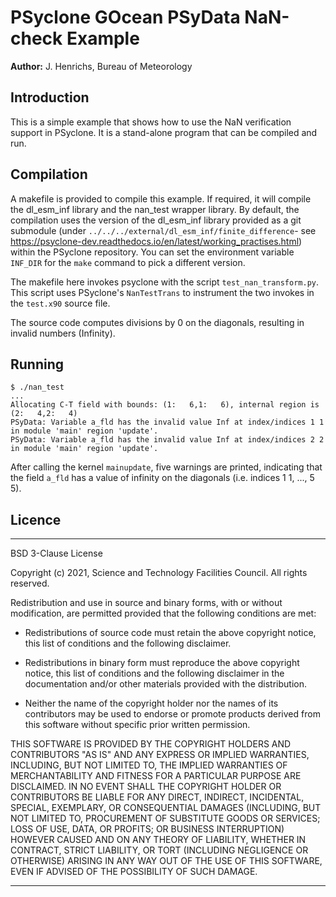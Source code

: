 # PSyclone GOcean PSyData NaN-check Example

**Author:** J. Henrichs, Bureau of Meteorology

## Introduction

This is a simple example that shows how to use the NaN verification
support in PSyclone. It is a stand-alone program that can be compiled
and run. 

## Compilation
A makefile is provided to compile this example. If required,
it will compile the dl_esm_inf library and the nan_test
wrapper library. By default, the compilation uses the version
of the dl_esm_inf library provided as a git submodule (under
``../../../external/dl_esm_inf/finite_difference``- see
https://psyclone-dev.readthedocs.io/en/latest/working_practises.html)
within the PSyclone repository. You can set the environment variable
``INF_DIR`` for the ``make`` command to pick a different version.

The makefile here invokes psyclone with the script ``test_nan_transform.py``.
This script uses PSyclone's ``NanTestTrans`` to instrument the two
invokes in the ``test.x90`` source file.

The source code computes divisions by 0 on the diagonals, resulting in
invalid numbers (Infinity).

## Running
```
$ ./nan_test
...
Allocating C-T field with bounds: (1:   6,1:   6), internal region is (2:   4,2:   4)
PSyData: Variable a_fld has the invalid value Inf at index/indices 1 1 in module 'main' region 'update'.
PSyData: Variable a_fld has the invalid value Inf at index/indices 2 2 in module 'main' region 'update'.

```
After calling the kernel ``mainupdate``, five warnings are printed,
indicating that the field ``a_fld`` has a value of infinity on the diagonals
(i.e. indices 1 1, ..., 5 5).

## Licence

-----------------------------------------------------------------------------

BSD 3-Clause License

Copyright (c) 2021, Science and Technology Facilities Council.
All rights reserved.

Redistribution and use in source and binary forms, with or without
modification, are permitted provided that the following conditions are met:

* Redistributions of source code must retain the above copyright notice, this
  list of conditions and the following disclaimer.

* Redistributions in binary form must reproduce the above copyright notice,
  this list of conditions and the following disclaimer in the documentation
  and/or other materials provided with the distribution.

* Neither the name of the copyright holder nor the names of its
  contributors may be used to endorse or promote products derived from
  this software without specific prior written permission.

THIS SOFTWARE IS PROVIDED BY THE COPYRIGHT HOLDERS AND CONTRIBUTORS
"AS IS" AND ANY EXPRESS OR IMPLIED WARRANTIES, INCLUDING, BUT NOT
LIMITED TO, THE IMPLIED WARRANTIES OF MERCHANTABILITY AND FITNESS
FOR A PARTICULAR PURPOSE ARE DISCLAIMED. IN NO EVENT SHALL THE
COPYRIGHT HOLDER OR CONTRIBUTORS BE LIABLE FOR ANY DIRECT, INDIRECT,
INCIDENTAL, SPECIAL, EXEMPLARY, OR CONSEQUENTIAL DAMAGES (INCLUDING,
BUT NOT LIMITED TO, PROCUREMENT OF SUBSTITUTE GOODS OR SERVICES;
LOSS OF USE, DATA, OR PROFITS; OR BUSINESS INTERRUPTION) HOWEVER
CAUSED AND ON ANY THEORY OF LIABILITY, WHETHER IN CONTRACT, STRICT
LIABILITY, OR TORT (INCLUDING NEGLIGENCE OR OTHERWISE) ARISING IN
ANY WAY OUT OF THE USE OF THIS SOFTWARE, EVEN IF ADVISED OF THE
POSSIBILITY OF SUCH DAMAGE.

------------------------------------------------------------------------------
